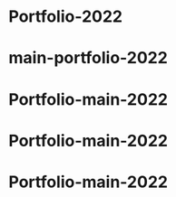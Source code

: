 # Portfolio-2022
# main-portfolio-2022
# Portfolio-main-2022
# Portfolio-main-2022
# Portfolio-main-2022
